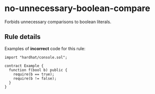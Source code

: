 # no-unnecessary-boolean-compare

Forbids unnecessary comparisons to boolean literals.

## Rule details

Examples of **incorrect** code for this rule:

```solidity
import "hardhat/console.sol";

contract Example {
  function f(bool b) public {
    require(b == true);
    require(b != false);
  }
}
```
